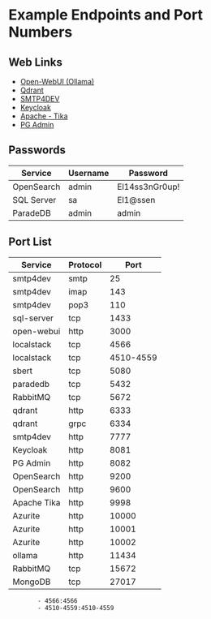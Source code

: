# Example Endpoints and Port Numbers

## Web Links

* [Open-WebUI (Ollama)](http://localhost:3000/)
* [Qdrant](http://localhost:6333/dashboard)
* [SMTP4DEV](http://localhost:7777/)
* [Keycloak](http://localhost:8081/)
* [Apache - Tika](http://localhost:9998/)
* [PG Admin](http://localhost:8082/)

## Passwords

| Service    | Username | Password       | 
|------------|----------|----------------|
| OpenSearch | admin    | El14ss3nGr0up! |
| SQL Server | sa       | El1@ssen       |
| ParadeDB   | admin    | admin          |

## Port List

| Service        | Protocol | Port       | 
|----------------|----------|------------|
| smtp4dev       | smtp     |         25 |
| smtp4dev       | imap     |        143 |
| smtp4dev       | pop3     |        110 |
| sql-server     | tcp      |       1433 |
| open-webui     | http     |       3000 |
| localstack     | tcp      |       4566 |
| localstack     | tcp      |  4510-4559 |
| sbert          | tcp      |       5080 |
| paradedb       | tcp      |       5432 | eliassen-libs-dev-paradedb-1:5432
| RabbitMQ       | tcp      |       5672 |
| qdrant         | http     |       6333 |
| qdrant         | grpc     |       6334 |
| smtp4dev       | http     |       7777 |
| Keycloak       | http     |       8081 |
| PG Admin       | http     |       8082 |
| OpenSearch     | http     |       9200 |
| OpenSearch     | http     |       9600 |
| Apache Tika    | http     |       9998 |
| Azurite        | http     |      10000 |
| Azurite        | http     |      10001 |
| Azurite        | http     |      10002 |
| ollama         | http     |      11434 | eliassen-libs-dev-ollama-1:11434
| RabbitMQ       | tcp      |      15672 |
| MongoDB        | tcp      |      27017 |


            - 4566:4566
            - 4510-4559:4510-4559